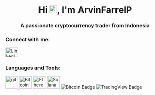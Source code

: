 <h1 align="center">Hi <img src="https://qpluspicture.oss-cn-beijing.aliyuncs.com/6LjjQA/Hi.gif" alt="Hi" width="24"/>, I'm ArvinFarrelP</h1>
<h3 align="center">A passionate cryptocurrency trader from Indonesia</h3>

<h3 align="left">Connect with me:</h3>
<p align="left">
<a href="https://www.linkedin.com/in/arvinfarrelp/" target="blank">
  <img align="center" src="https://raw.githubusercontent.com/rahuldkjain/github-profile-readme-generator/master/src/images/icons/Social/linked-in-alt.svg" alt="LinkedIn Profile" height="30" width="40" />
</a>
</p>

<h3 align="left">Languages and Tools:</h3>
<p align="left">
  <a href="https://git-scm.com/" target="_blank" rel="noreferrer">
    <img src="https://www.vectorlogo.zone/logos/git-scm/git-scm-icon.svg" alt="git" width="40" height="40"/>
  </a>
  <!-- Bitcoin Logo -->
  <img src="https://upload.wikimedia.org/wikipedia/commons/4/46/Bitcoin.svg" alt="Bitcoin Logo" width="40" height="40" />
  
  <!-- Ethereum Logo -->
  <img src="https://upload.wikimedia.org/wikipedia/commons/0/06/Ethereum_logo_2014.svg" alt="Ethereum Logo" width="40" height="40" />

  <!-- Solana Logo -->
  <img src="https://upload.wikimedia.org/wikipedia/commons/4/46/Solana_logo_2022.svg" alt="Solana Logo" width="40" height="40" />
  
  <!-- Bitcoin Badge -->
  <img src="https://img.shields.io/badge/Bitcoin-orange?logo=bitcoin&logoColor=white&style=for-the-badge" alt="Bitcoin Badge" />
  
  <!-- TradingView Badge -->
  <img src="https://img.shields.io/badge/TradingView-00A9E0?logo=tradingview&logoColor=white&style=for-the-badge" alt="TradingView Badge" />
</p>
